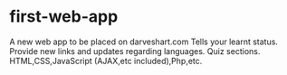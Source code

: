 # first-web-app
A new web app to be placed on darveshart.com
Tells your learnt status.
Provide new links and updates regarding languages.
Quiz sections.
HTML,CSS,JavaScript (AJAX,etc included),Php,etc.
